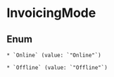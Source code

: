 
# InvoicingMode

## Enum


    * `Online` (value: `"Online"`)

    * `Offline` (value: `"Offline"`)



